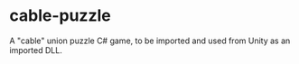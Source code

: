 # cable-puzzle
A "cable" union puzzle C# game, to be imported and used from Unity as an imported DLL.
